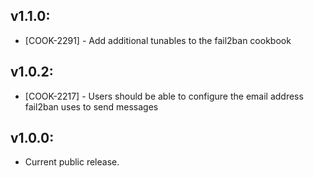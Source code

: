 ## v1.1.0:

* [COOK-2291] - Add additional tunables to the fail2ban cookbook

## v1.0.2:

* [COOK-2217] - Users should be able to configure the email address
  fail2ban uses to send messages

## v1.0.0:

* Current public release.
